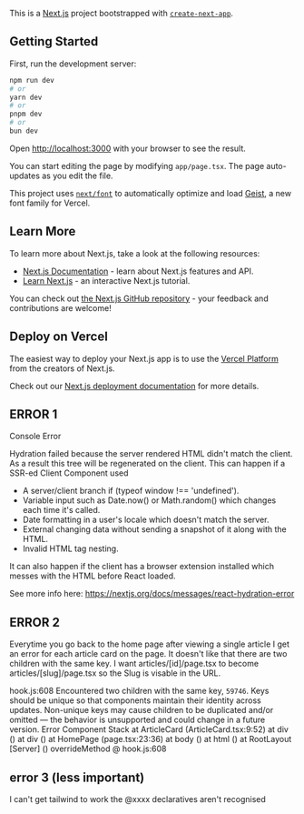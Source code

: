 This is a [Next.js](https://nextjs.org) project bootstrapped with [`create-next-app`](https://nextjs.org/docs/app/api-reference/cli/create-next-app).

## Getting Started

First, run the development server:

```bash
npm run dev
# or
yarn dev
# or
pnpm dev
# or
bun dev
```

Open [http://localhost:3000](http://localhost:3000) with your browser to see the result.

You can start editing the page by modifying `app/page.tsx`. The page auto-updates as you edit the file.

This project uses [`next/font`](https://nextjs.org/docs/app/building-your-application/optimizing/fonts) to automatically optimize and load [Geist](https://vercel.com/font), a new font family for Vercel.

## Learn More

To learn more about Next.js, take a look at the following resources:

- [Next.js Documentation](https://nextjs.org/docs) - learn about Next.js features and API.
- [Learn Next.js](https://nextjs.org/learn) - an interactive Next.js tutorial.

You can check out [the Next.js GitHub repository](https://github.com/vercel/next.js) - your feedback and contributions are welcome!

## Deploy on Vercel

The easiest way to deploy your Next.js app is to use the [Vercel Platform](https://vercel.com/new?utm_medium=default-template&filter=next.js&utm_source=create-next-app&utm_campaign=create-next-app-readme) from the creators of Next.js.

Check out our [Next.js deployment documentation](https://nextjs.org/docs/app/building-your-application/deploying) for more details.


## ERROR 1

Console Error

Hydration failed because the server rendered HTML didn't match the client. As a result this tree will be regenerated on the client. This can happen if a SSR-ed Client Component used

- A server/client branch if (typeof window !== 'undefined').
- Variable input such as Date.now() or Math.random() which changes each time it's called.
- Date formatting in a user's locale which doesn't match the server.
- External changing data without sending a snapshot of it along with the HTML.
- Invalid HTML tag nesting.

It can also happen if the client has a browser extension installed which messes with the HTML before React loaded.

See more info here: https://nextjs.org/docs/messages/react-hydration-error

## ERROR 2 
Everytime you go back to the home page after viewing a single article I get an error for each article card on the page. It doesn't like that there are two children with the same key. I want articles/[id]/page.tsx to become articles/[slug]/page.tsx so the Slug is visable in the URL. 

hook.js:608 Encountered two children with the same key, `59746`. Keys should be unique so that components maintain their identity across updates. Non-unique keys may cause children to be duplicated and/or omitted — the behavior is unsupported and could change in a future version. Error Component Stack
    at ArticleCard (ArticleCard.tsx:9:52)
    at div (<anonymous>)
    at div (<anonymous>)
    at HomePage (page.tsx:23:36)
    at body (<anonymous>)
    at html (<anonymous>)
    at RootLayout [Server] (<anonymous>)
overrideMethod	@	hook.js:608

## error 3 (less important)
I can't get tailwind to work the @xxxx declaratives aren't recognised 